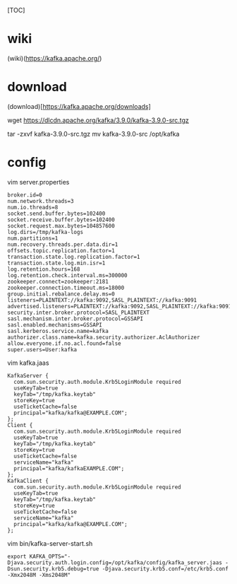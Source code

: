 [TOC]

# wiki
(wiki)(https://kafka.apache.org/)

# download
(download)[https://kafka.apache.org/downloads]

wget https://dlcdn.apache.org/kafka/3.9.0/kafka-3.9.0-src.tgz

tar -zxvf kafka-3.9.0-src.tgz
mv kafka-3.9.0-src /opt/kafka

# config
vim server.properties
```
broker.id=0
num.network.threads=3
num.io.threads=8
socket.send.buffer.bytes=102400
socket.receive.buffer.bytes=102400
socket.request.max.bytes=104857600
log.dirs=/tmp/kafka-logs
num.partitions=1
num.recovery.threads.per.data.dir=1
offsets.topic.replication.factor=1
transaction.state.log.replication.factor=1
transaction.state.log.min.isr=1
log.retention.hours=168
log.retention.check.interval.ms=300000
zookeeper.connect=zookeeper:2181
zookeeper.connection.timeout.ms=18000
group.initial.rebalance.delay.ms=0
listeners=PLAINTEXT://kafka:9092,SASL_PLAINTEXT://kafka:9091
advertised.listeners=PLAINTEXT://kafka:9092,SASL_PLAINTEXT://kafka:9091
security.inter.broker.protocol=SASL_PLAINTEXT
sasl.mechanism.inter.broker.protocol=GSSAPI
sasl.enabled.mechanisms=GSSAPI
sasl.kerberos.service.name=kafka
authorizer.class.name=kafka.security.authorizer.AclAuthorizer
allow.everyone.if.no.acl.found=false
super.users=User:kafka
```

vim kafka.jaas
```
KafkaServer {
  com.sun.security.auth.module.Krb5LoginModule required
  useKeyTab=true
  keyTab="/tmp/kafka.keytab"
  storeKey=true
  useTicketCache=false
  principal="kafka/kafka@EXAMPLE.COM";
};
Client {
  com.sun.security.auth.module.Krb5LoginModule required
  useKeyTab=true
  keyTab="/tmp/kafka.keytab"
  storeKey=true
  useTicketCache=false
  serviceName="kafka"
  principal="kafka/kafkaEXAMPLE.COM";
};
KafkaClient {
  com.sun.security.auth.module.Krb5LoginModule required
  useKeyTab=true
  keyTab="/tmp/kafka.keytab"
  storeKey=true
  useTicketCache=false
  serviceName="kafka"
  principal="kafka/kafka@EXAMPLE.COM";
};
```

vim bin/kafka-server-start.sh
```
export KAFKA_OPTS="-Djava.security.auth.login.config=/opt/kafka/config/kafka_server.jaas -Dsun.security.krb5.debug=true -Djava.security.krb5.conf=/etc/krb5.conf -Xmx2048M -Xms2048M"
```
